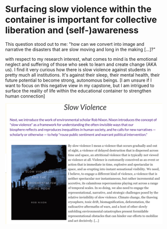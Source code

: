 # Surfacing slow violence within the container is important for collective liberation and (self-)awareness
This question stood out to me: "how can we convert into image and narrative the disasters that are slow moving and long in the making [...]?"

with respect to my research interest, what comes to mind is the emotional neglect and suffering of those who seek to learn and create change (AKA us). I find it very curious how there is slow violence against students in pretty much all institutions. It's against their sleep, their mental health, their future potential to become strong, autonomous beings. [I am unsure if I want to focus on this negative view in my capstone, but I am intrigued to surface the reality of life within the educational container to strengthen human connection]

![](../media/cleanshot_2024-01-12-at-14-54-02@2x.png)